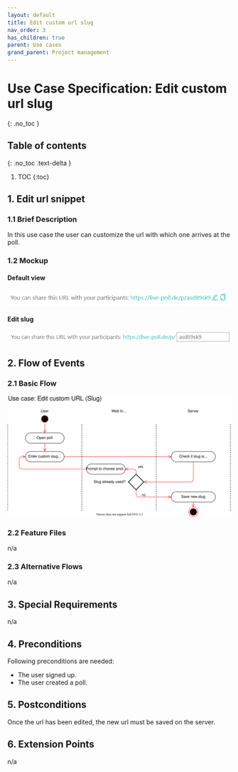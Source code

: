 ```yaml
---
layout: default
title: Edit custom url slug
nav_order: 3
has_children: true
parent: Use cases
grand_parent: Project management
---
```

# Use Case Specification: Edit custom url slug
{: .no_toc }

## Table of contents
{: .no_toc .text-delta }

1. TOC
{:toc}

## 1. Edit url snippet
### 1.1 Brief Description
In this use case the user can customize the url with which one arrives at the poll.
### 1.2 Mockup
#### Default view
![Mock-1](../../media/use-cases/edit-custom-url-slug/step-1.png)
#### Edit slug
![Mock-2](../../media/use-cases/edit-custom-url-slug/step-2.png)

## 2. Flow of Events
### 2.1 Basic Flow
![Activity diagram](../../media/use-cases/edit-custom-url-slug/activity-diagram-edit-custom-url-slug.svg)

### 2.2 Feature Files
n/a
### 2.3 Alternative Flows
n/a
## 3. Special Requirements
n/a
## 4. Preconditions
Following preconditions are needed:
- The user signed up.
- The user created a poll.
## 5. Postconditions
Once the url has been edited, the new url must be saved on the server.
## 6. Extension Points
n/a